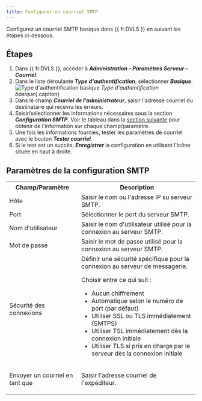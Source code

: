 ```yaml
---
title: Configurer un courriel SMTP
---
```

Configurez un courriel SMTP basique dans {{ fr.DVLS }} en suivant les étapes ci-dessous.

## Étapes

1. Dans {{ fr.DVLS }}, accéder à ***Administration – Paramètres Serveur – Courriel***.
1. Dans le liste déroulante ***Type d'authentification***, sélectionner ***Basique***.
![Type d'authentification basique](/img/fr/kb/KB2086.png)
*Type d'authentification basique*{.caption}
3. Dans le champ ***Courriel de l'administrateur***, saisir l'adresse courriel du destinataire qui recevra les erreurs.
1. Saisir/sélectionner les informations nécessaires sous la section ***Configuration SMTP***. Voir le tableau dans la <a href="#paramètres-de-la-configuration-smtp">section suivante</a> pour obtenir de l'information sur chaque champ/paramètre.
1. Une fois les informations fournies, tester les paramètres de courriel avec le bouton ***Tester courriel***.
1. Si le test est un succès, ***Enregistrer*** la configuration en utilisant l'icône située en haut à droite.  

## Paramètres de la configuration SMTP

<table>
	<tr>
		<th>
Champ/Paramètre 
		</th>
		<th>
Description 
		</th>
	</tr>
	<tr>
		<td>
Hôte 
		</td>
		<td>
Saisir le nom ou l'adresse IP su serveur SMTP. 
		</td>
	</tr>
	<tr>
		<td>
Port 
		</td>
		<td>
Sélectionner le port du serveur SMTP. 
		</td>
	</tr>
	<tr>
		<td>
Nom d'utilisateur 
		</td>
		<td>
Saisir le nom d'utilisateur utilisé pour la connexion au serveur SMTP. 
		</td>
	</tr>
	<tr>
		<td>
Mot de passe 
		</td>
		<td>
Saisir le mot de passe utilisé pour la connexion au serveur SMTP. 
		</td>
	</tr>
	<tr>
		<td>
Sécurité des connexions 
		</td>
		<td>
Définir une sécurité spécifique pour la connexion au serveur de messagerie.

Choisir entre ce qui suit :

* Aucun chiffrement 
* Automatique selon le numéro de port (par défaut)
* Utiliser SSL ou TLS immédiatement (SMTPS) 
* Utiliser TSL immédiatement dès la connexion initiale 
* Utiliser TLS si pris en charge par le serveur dès la connexion initiale 
		</td>
	</tr>
	<tr>
		<td>
Envoyer un courriel en tant que 
		</td>
		<td>
Saisir l'adresse courriel de l'expéditeur. 
		</td>
	</tr>
</table>

